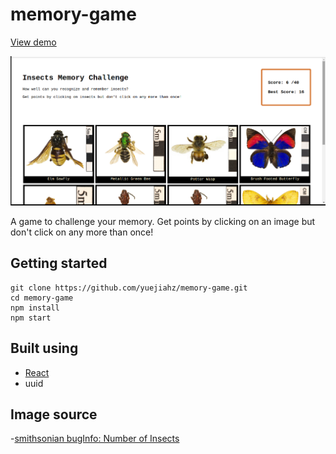# memory-game

[View demo](https://yuejiahz.github.io/memory-game/)

![memory-game-screenshot](https://github.com/yuejiahz/memory-game/blob/main/public/insect-memory-game.png)

A game to challenge your memory. Get points by clicking on an image but don't click on any more than once!

## Getting started

```
git clone https://github.com/yuejiahz/memory-game.git
cd memory-game
npm install
npm start
```

## Built using 
- [React](https://reactjs.org/)
- uuid 

## Image source
-[smithsonian bugInfo: Number of Insects](https://www.si.edu/spotlight/buginfo/bugnos)
